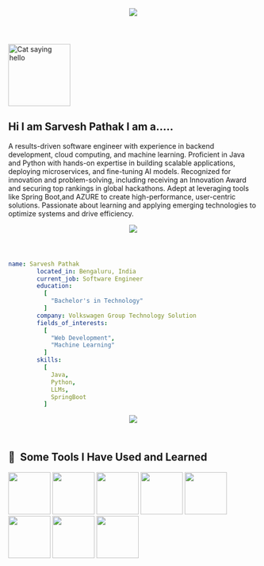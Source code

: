 <!DOCTYPE html>
<html>
<header >
<img src="https://capsule-render.vercel.app/api?type=waving&color=auto&height=200&section=header&text=Hello!!!&fontSize=60&animation=fadeIn" />
</header>
<body>
<p align="left">
<img src="https://media.giphy.com/media/VOPK1BqsMEJRS/giphy.gif" alt="Cat saying hello" width="125" height="125" />
<h2>Hi I am Sarvesh Pathak I am a.....</h2>
A results-driven software engineer with experience in backend development, cloud computing, and machine learning. Proficient in Java and Python with hands-on expertise in building scalable applications, deploying microservices, and fine-tuning AI models. Recognized for innovation and problem-solving, including receiving an Innovation Award and securing top rankings in global hackathons. Adept at leveraging tools like Spring Boot,and AZURE to create high-performance, user-centric solutions. Passionate about learning and applying emerging technologies to optimize systems and drive efficiency.
</p>
</body>
</html>

<!DOCTYPE html>
<html>
<header>
<img src="https://capsule-render.vercel.app/api?type=Cylinder&color=auto&height=100&section=header&text=About%20Me&fontSize=60" />
</header>
</html>

```yaml
name: Sarvesh Pathak
        located_in: Bengaluru, India
        current_job: Software Engineer
        education:
          [
            "Bachelor's in Technology"
          ]
        company: Volkswagen Group Technology Solution
        fields_of_interests:
          [
            "Web Development",
            "Machine Learning"
          ]
        skills:
          [
            Java,
            Python,
            LLMs,
            SpringBoot
          ]
```
<!DOCTYPE html>
<html>
<header>
<img src="https://capsule-render.vercel.app/api?type=Venom&color=auto&height=100&section=header&text=Skills&fontSize=60" />
</header>
</html>

<!DOCTYPE html>
<html>
<body>
<h2> 🚀 &nbsp;Some Tools I Have Used and Learned</h2>
<p align="left">
<img src="https://cdn.jsdelivr.net/gh/devicons/devicon@latest/icons/java/java-original-wordmark.svg" width="85" height="85"/>
<img src="https://cdn.jsdelivr.net/gh/devicons/devicon@latest/icons/spring/spring-original-wordmark.svg" width="85" height="85" />
<img src="https://cdn.jsdelivr.net/gh/devicons/devicon@latest/icons/python/python-original-wordmark.svg" width="85" height="85" />
<img src="https://github.com/user-attachments/assets/e3efa067-e344-400f-a544-6fb9cdfb06b3" width="85" height="85"/>
<img src="https://cdn.jsdelivr.net/gh/devicons/devicon@latest/icons/azure/azure-original.svg" width="85" height="85" />     
<img src="https://cdn.jsdelivr.net/gh/devicons/devicon@latest/icons/mysql/mysql-original-wordmark.svg" width="85" height="85"  />
<img src="https://github.com/user-attachments/assets/957e8f6e-9eff-4a59-94a8-7bfdfd37ffe0" width="85" height="85"  />
<img src="https://www.vectorlogo.zone/logos/palletsprojects_flask/palletsprojects_flask-ar21.svg" width="85" height="85"  />
</p>
</body>
</header>
</html>
          
